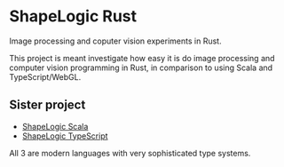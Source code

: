 # ShapeLogic Rust

Image processing and coputer vision experiments in Rust.

This project is meant investigate how easy it is do image processing and computer vision programming in Rust, 
in comparison to using Scala and TypeScript/WebGL.

## Sister project ##

* [ShapeLogic Scala](https://github.com/sami-badawi/shapelogic-scala)
* [ShapeLogic TypeScript](https://github.com/sami-badawi/shapelogic-typescript)

All 3 are modern languages with very sophisticated type systems.
